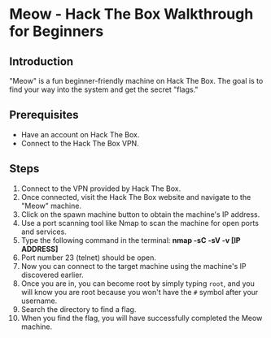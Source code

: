 # Meow - Hack The Box Walkthrough for Beginners

## Introduction
"Meow" is a fun beginner-friendly machine on Hack The Box. The goal is to find your way into the system and get the secret "flags."

## Prerequisites
- Have an account on Hack The Box.
- Connect to the Hack The Box VPN.

## Steps
1. Connect to the VPN provided by Hack The Box.
2. Once connected, visit the Hack The Box website and navigate to the "Meow" machine.
3. Click on the spawn machine button to obtain the machine's IP address.
4. Use a port scanning tool like Nmap to scan the machine for open ports and services.
5. Type the following command in the terminal: **nmap -sC -sV -v [IP ADDRESS]**
6. Port number 23 (telnet) should be open.
7. Now you can connect to the target machine using the machine's IP discovered earlier.
8. Once you are in, you can become root by simply typing `root`, and you will know you are root because you won't have the `#` symbol after your username.
9. Search the directory to find a flag.
10. When you find the flag, you will have successfully completed the Meow machine.
